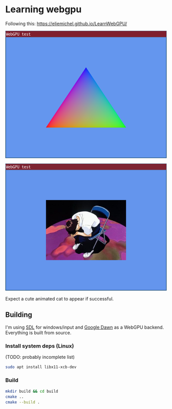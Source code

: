 # Learning webgpu

Following this: https://eliemichel.github.io/LearnWebGPU/

![triangle](screenshots/1_triangle.png)

![textured_quad](screenshots/2_textured_quad.png)

Expect a cute animated cat to appear if successful.

## Building

I'm using [SDL](https://github.com/libsdl-org/SDL) for windows/input and [Google Dawn](https://github.com/google/dawn) as a WebGPU backend. Everything is built from source.

### Install system deps (Linux)

(TODO: probably incomplete list)

```sh
sudo apt install libx11-xcb-dev
```

### Build

```sh
mkdir build && cd build
cmake ..
cmake --build .
```
